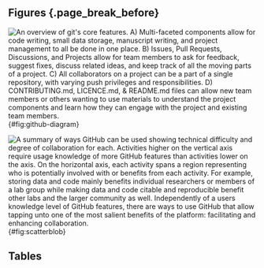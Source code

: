 ## Figures {.page_break_before}

![An overview of git's core features. A) Multi-faceted components allow for code writing, small data storage, manuscript writing, and project management to all be done in one place. B) Issues, Pull Requests, Discussions, and Projects allow for team members to ask for feedback, suggest fixes, discuss related ideas, and keep track of all the moving parts of a project. C) All collaborators on a project can be a part of a single repository, with varying push privileges and responsibilities. D) CONTRIBUTING.md, LICENCE.md, & README.md files can allow new team members or others wanting to use materials to understand the project components and learn how they can engage with the project and existing team members.](images/github_diagram.png){#fig:github-diagram}

<!--Reference this figure in text like this (Figure @fig:github-diagram).-->

![A summary of ways GitHub can be used showing technical difficulty and degree of collaboration for each. Activities higher on the vertical axis require usage knowledge of more GitHub features than activities lower on the axis.  On the horizontal axis, each activity spans a region representing who is potentially involved with or benefits from each activity.  For example, storing data and code mainly benefits individual researchers or members of a lab group while making data and code citable and reproducible benefit other labs and the larger community as well. Independently of a users knowledge level of GitHub features, there are ways to use GitHub that allow tapping unto one of the most salient benefits of the platform: facilitating and enhancing collaboration.](images/scatterblob_1.png){#fig:scatterblob}

<!--Reference this figure in text like this (Figure @fig:scatterblob).-->

## Tables
